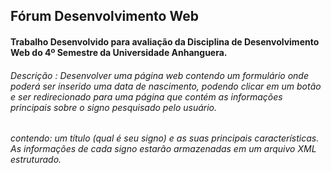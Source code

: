## Fórum Desenvolvimento Web

#### Trabalho Desenvolvido para avaliação da Disciplina de Desenvolvimento Web do 4º Semestre da Universidade Anhanguera.

###### Descrição : Desenvolver uma página web contendo um formulário onde poderá ser inserido uma data de nascimento, podendo clicar em um botão e ser redirecionado para uma página que contém as informações principais sobre o signo pesquisado pelo usuário.

###### contendo: um título (qual é seu signo) e as suas principais características. As informações de cada signo estarão armazenadas em um arquivo XML estruturado.





